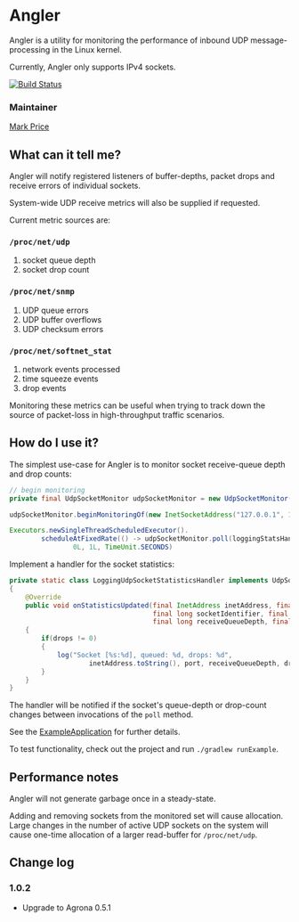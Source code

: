 # Angler

Angler is a utility for monitoring the performance of inbound UDP message-processing in the Linux kernel.

Currently, Angler only supports IPv4 sockets.

[![Build Status](https://travis-ci.org/epickrram/angler.svg)](https://travis-ci.org/epickrram/angler)

### Maintainer

[Mark Price](https://github.com/epickrram)


## What can it tell me?

Angler will notify registered listeners of buffer-depths, packet drops and receive errors of individual sockets.

System-wide UDP receive metrics will also be supplied if requested.


Current metric sources are:

### `/proc/net/udp`

1.   socket queue depth
2.   socket drop count

### `/proc/net/snmp`

1.   UDP queue errors
2.   UDP buffer overflows
3.   UDP checksum errors

### `/proc/net/softnet_stat`

1.   network events processed
2.   time squeeze events
3.   drop events


Monitoring these metrics can be useful when trying to track down the source of packet-loss in
high-throughput traffic scenarios.


## How do I use it?

The simplest use-case for Angler is to monitor socket receive-queue depth and drop counts:

```java
// begin monitoring
private final UdpSocketMonitor udpSocketMonitor = new UdpSocketMonitor(monitoringCallback);

udpSocketMonitor.beginMonitoringOf(new InetSocketAddress("127.0.0.1", 19889));

Executors.newSingleThreadScheduledExecutor().
        scheduleAtFixedRate(() -> udpSocketMonitor.poll(loggingStatsHandler),
                0L, 1L, TimeUnit.SECONDS)
```

Implement a handler for the socket statistics:

```java
private static class LoggingUdpSocketStatisticsHandler implements UdpSocketStatisticsHandler
{
    @Override
    public void onStatisticsUpdated(final InetAddress inetAddress, final int port,
                                    final long socketIdentifier, final long inode,
                                    final long receiveQueueDepth, final long drops)
    {
        if(drops != 0)
        {
            log("Socket [%s:%d], queued: %d, drops: %d",
                    inetAddress.toString(), port, receiveQueueDepth, drops);
        }
    }
}
```

The handler will be notified if the socket's queue-depth or drop-count changes between invocations of the `poll` method.


See the
[ExampleApplication](https://github.com/epickrram/angler/blob/master/src/test/java/com/lmax/angler/monitoring/network/monitor/example/ExampleApplication.java)
for further details.


To test functionality, check out the project and run `./gradlew runExample`.


## Performance notes

Angler will not generate garbage once in a steady-state.

Adding and removing sockets from the monitored set will cause allocation.
Large changes in the number of active UDP sockets on the system will cause one-time allocation of a larger read-buffer for `/proc/net/udp`.


## Change log

### 1.0.2

   * Upgrade to Agrona 0.5.1
